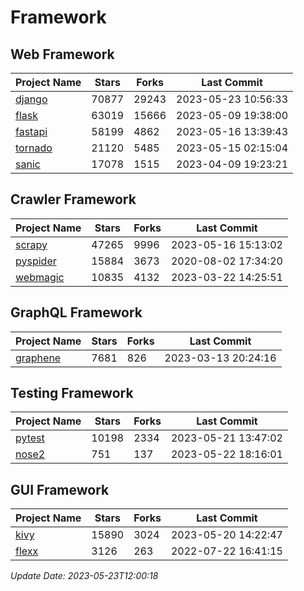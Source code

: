 # Framework

## Web Framework
| Project Name | Stars | Forks | Last Commit |
| ------------ | ----- | ----- | ----------- |
| [django](https://github.com/django/django) | 70877 | 29243 | 2023-05-23 10:56:33 |
| [flask](https://github.com/pallets/flask) | 63019 | 15666 | 2023-05-09 19:38:00 |
| [fastapi](https://github.com/tiangolo/fastapi) | 58199 | 4862 | 2023-05-16 13:39:43 |
| [tornado](https://github.com/tornadoweb/tornado) | 21120 | 5485 | 2023-05-15 02:15:04 |
| [sanic](https://github.com/sanic-org/sanic) | 17078 | 1515 | 2023-04-09 19:23:21 |

## Crawler Framework
| Project Name | Stars | Forks | Last Commit |
| ------------ | ----- | ----- | ----------- |
| [scrapy](https://github.com/scrapy/scrapy) | 47265 | 9996 | 2023-05-16 15:13:02 |
| [pyspider](https://github.com/binux/pyspider) | 15884 | 3673 | 2020-08-02 17:34:20 |
| [webmagic](https://github.com/code4craft/webmagic) | 10835 | 4132 | 2023-03-22 14:25:51 |

## GraphQL Framework
| Project Name | Stars | Forks | Last Commit |
| ------------ | ----- | ----- | ----------- |
| [graphene](https://github.com/graphql-python/graphene) | 7681 | 826 | 2023-03-13 20:24:16 |

## Testing Framework
| Project Name | Stars | Forks | Last Commit |
| ------------ | ----- | ----- | ----------- |
| [pytest](https://github.com/pytest-dev/pytest) | 10198 | 2334 | 2023-05-21 13:47:02 |
| [nose2](https://github.com/nose-devs/nose2) | 751 | 137 | 2023-05-22 18:16:01 |

## GUI Framework
| Project Name | Stars | Forks | Last Commit |
| ------------ | ----- | ----- | ----------- |
| [kivy](https://github.com/kivy/kivy) | 15890 | 3024 | 2023-05-20 14:22:47 |
| [flexx](https://github.com/flexxui/flexx) | 3126 | 263 | 2022-07-22 16:41:15 |

*Update Date: 2023-05-23T12:00:18*